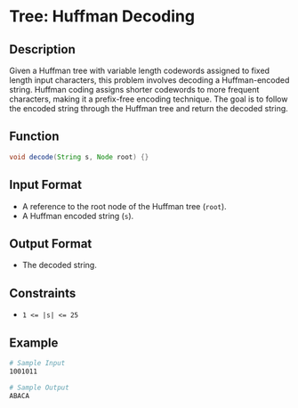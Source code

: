 # Tree: Huffman Decoding

## Description

Given a Huffman tree with variable length codewords assigned to fixed length input characters, this problem involves decoding a Huffman-encoded string. Huffman coding assigns shorter codewords to more frequent characters, making it a prefix-free encoding technique. The goal is to follow the encoded string through the Huffman tree and return the decoded string.

## Function

```java
void decode(String s, Node root) {}
```

## Input Format

- A reference to the root node of the Huffman tree (`root`).
- A Huffman encoded string (`s`).

## Output Format

- The decoded string.

## Constraints

- `1 <= |s| <= 25`

## Example

```bash
# Sample Input
1001011

# Sample Output
ABACA
```
